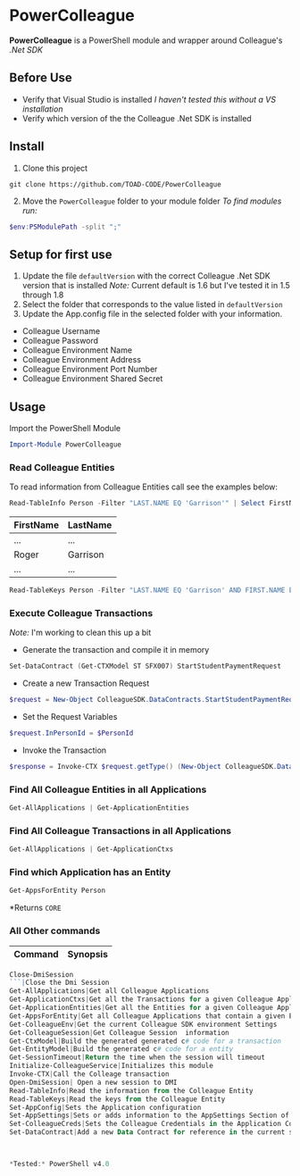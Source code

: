 # PowerColleague

**PowerColleague** is a PowerShell module and wrapper around Colleague's *.Net SDK*

## Before Use
- Verify that Visual Studio is installed 
  *I haven't tested this without a VS installation*
- Verify which version of the the Colleague .Net SDK is installed 

## Install
1. Clone this project 
```
git clone https://github.com/TOAD-CODE/PowerColleague
```
2. Move the `PowerColleague` folder to your module folder
  *To find modules run:* 
```powershell
$env:PSModulePath -split ";"
```

## Setup for first use
1. Update the file `defaultVersion` with the correct Colleague .Net SDK version that is installed
  *Note:* Current default is 1.6 but I've tested it in 1.5 through 1.8
2. Select the folder that corresponds to the value listed in `defaultVersion`
3. Update the App.config file in the selected folder with your information.
  - Colleague Username
  - Colleague Password
  - Colleague Environment Name
  - Colleague Environment Address
  - Colleague Environment Port Number
  - Colleague Environment Shared Secret

## Usage
Import the PowerShell Module
```powershell
Import-Module PowerColleague
```

### Read Colleague Entities
  To read information from Colleague Entities call see the examples below:
```powershell
Read-TableInfo Person -Filter "LAST.NAME EQ 'Garrison'" | Select FirstName, LastName
```
  FirstName|LastName
  ---------|--------
  ...|...
  Roger|Garrison
  ...|...

```powershell
Read-TableKeys Person -Filter "LAST.NAME EQ 'Garrison' AND FIRST.NAME EQ 'Roger'" 
```

### Execute Colleague Transactions
  *Note:* I'm working to clean this up a bit
  - Generate the transaction and compile it in memory
```powershell
Set-DataContract (Get-CTXModel ST SFX007) StartStudentPaymentRequest
```
  - Create a new Transaction Request
```powershell
$request = New-Object ColleagueSDK.DataContracts.StartStudentPaymentRequest
```
  - Set the Request Variables
```powershell
$request.InPersonId = $PersonId
```
  - Invoke the Transaction
```powershell
$response = Invoke-CTX $request.getType() (New-Object ColleagueSDK.DataContracts.StartStudentPaymentResponse).getType() $request
```
  
### Find All Colleague Entities in all Applications
```powershell
Get-AllApplications | Get-ApplicationEntities
```

### Find All Colleague Transactions in all Applications
```powershell
Get-AllApplications | Get-ApplicationCtxs
```
  
### Find which Application has an Entity
```powershell
Get-AppsForEntity Person
```
*Returns `CORE`

### All Other commands
Command|Synopsis
----|--------
```powershell
Close-DmiSession
```|Close the Dmi Session 
Get-AllApplications|Get all Colleague Applications
Get-ApplicationCtxs|Get all the Transactions for a given Colleague Application
Get-ApplicationEntities|Get all the Entities for a given Colleague Application
Get-AppsForEntity|Get all Colleague Applications that contain a given Entity
Get-ColleagueEnv|Get the current Colleague SDK environment Settings
Get-ColleagueSession|Get Colleague Session  information
Get-CtxModel|Build the generated generated c# code for a transaction
Get-EntityModel|Build the generated c# code for a entity
Get-SessionTimeout|Return the time when the session will timeout
Initialize-ColleagueService|Initializes this module
Invoke-CTX|Call the Colleage transaction
Open-DmiSession| Open a new session to DMI
Read-TableInfo|Read the information from the Colleague Entity
Read-TableKeys|Read the keys from the Colleague Entity
Set-AppConfig|Sets the Application configuration
Set-AppSettings|Sets or adds information to the AppSettings Section of the App config
Set-ColleagueCreds|Sets the Colleague Credentials in the Application Config
Set-DataContract|Add a new Data Contract for reference in the current session



*Tested:* PowerShell v4.0
